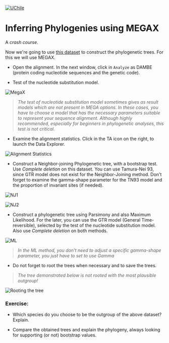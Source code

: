 [![UChile](https://drive.google.com/uc?id=1xeSo8MOvqmgO4q_6lyidauaKOjdTPu3t)](http://www.postgradoquimica.cl/informacion-diplomado-en-bioinformatica-y-biologia-computacional/)

# Inferring Phylogenies using MEGAX

A *crash course*.

Now we're going to use [this dataset](https://drive.google.com/uc?export=download&id=13bsRE3MGmkKOL0mjT-DigvzerH0BDau6) to construct the phylogenetic trees. For this we will use MEGAX.

- Open the alignment. In the next window, click in `Analyze` as DAMBE (protein coding nucleotide sequences and the genetic code).

- Test of the nucleotide substitution model.

![MegaX](https://drive.google.com/uc?id=1wLm3EXhDCQmuHFz5Pb2uVDCoEuRpR7nu)

> *The test of nucleotide substitution model sometimes gives as result models which are not present in MEGA options. In these cases, you have to choose a model that has the necessary parameters suitable to represent your sequence alignment. Although highly recommended, especially for beginners in phylogenetic analyses, this test is not critical.*

- Examine the alignment statistics. Click in the TA icon on the right, to launch the Data Explorer.

![Alignment Statistics](https://drive.google.com/uc?id=1p-pnFBOtuax4tOSnje_9yRtk3NYWfUlb)

- Construct a Neighbor-joining Phylogenetic tree, with a bootstrap test. Use *Complete deletion* on this dataset. You can use Tamura-Nei 93, since GTR model does not exist for the Neighbor-Joining method. Don't forget to examine the gamma-shape parameter for the TN93 model and the proportion of invariant sites (if needed).

![NJ1](https://drive.google.com/uc?id=154bLdf-YWWWqh45jPsSMzB_evUTiqVAY)

![NJ2](https://drive.google.com/uc?id=1bHzxYugGBK6osY08ftYZxSfxk2hmvxgK)

- Construct a phylogenetic tree using Parsimony and also Maximum Likelihood. For the later, you can use the GTR model (General Time-reversible), selected by the test of the nucleotide substitution model. Also use *Complete deletion* on both methods.

![ML](https://drive.google.com/uc?id=1pJrWPVrGaixRwdUfih_wk_z5j4K665K2)

> *In the ML method, you don't need to adjust a specific gamma-shape parameter, you just have to set to use Gamma* 

- Do not forget to root the trees when necessary and to save the trees.

> *The tree demonstrated below is not rooted with the most plausible outgroup!*

![Rooting the tree](https://drive.google.com/uc?id=1_OBQqcVeeVVAI6_qMFrtFGxhil7mql3S)

### Exercise:

- Which species do you choose to be the outgroup of the above dataset? Explain.

- Compare the obtained trees and explain the phylogeny, always looking for supporting (or not) bootstrap values.